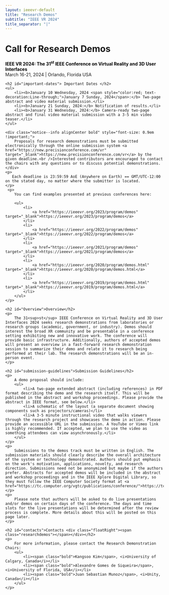 ```yaml
---
layout: ieeevr-default
title: "Research Demos"
subtitle: "IEEE VR 2024"
title_separator: "|"
---
```


<script type="text/javascript">
    $(document).ready(function(){
		var email = ""; 
		var domain = "ieeevr.org"; 

	    email = "researchdemos2024"; 		
		$(".researchdemos").html("<span class='text-nowrap'><a href=javascript:location='" + "mail" + "to:" + email + "@" + domain + "'><i class='fas fa-fw fa-envelope-square emailIconSm' style=''></i><i class='emailTextSm'>" + email + "@" + domain + "</a></i></span>");            
	});
</script>

<div>
    <h1 id="cfp-demos">Call for Research Demos<div class="floatRight"><span class="researchdemos"></span></div></h1>
    <p>
        <strong style="color: black">IEEE VR 2024: The 31<sup>st</sup> IEEE Conference on Virtual Reality and 3D User Interfaces</strong><br />
            March 16-21, 2024 | Orlando, Florida USA
    </p>   
</div>

<div>

    <h2 id="important-dates"> Important Dates </h2>
    <ul>
        <li><b>January 10 Wednesday, 2024 <span style="color:red; text-decoration:Line-through;">January 7 Sunday, 2024</span>:</b> Two-page abstract and video material submission.</li>
        <li><b>January 21 Sunday, 2024:</b> Notification of results.</li>
        <li><b>January 31 Wednesday, 2024:</b> Camera-ready two-page abstract and final video material submission with a 3-5 min video teaser.</li>
    </ul>

    <div class="notice--info alignCenter bold" style="font-size: 0.9em !important;">
        Proposals for research demonstrations must be submitted electronically through the online submission system <a href="https://new.precisionconference.com/vr" target="_blank">https://new.precisionconference.com/vr</a> by the given deadline.<br />Interested contributors are encouraged to contact the chairs with any questions or to discuss potential demonstrations.
    </div>
    <p>
       Each deadline is 23:59:59 AoE (Anywhere on Earth) == GMT/UTC-12:00 on the stated day, no matter where the submitter is located.
    </p>
     <p>
        You can find examples presented at previous conferences here:

        <ul>
            <li>
                <a href="https://ieeevr.org/2023/program/demos"  target="_blank">https://ieeevr.org/2023/program/demos</a>
            </li>
            <li>
                <a href="https://ieeevr.org/2022/program/demos" target="_blank">https://ieeevr.org/2022/program/demos</a>
            </li>
            <li>
                <a href="https://ieeevr.org/2021/program/demos" target="_blank">https://ieeevr.org/2021/program/demos</a>
            </li>
            <li>
                <a href="https://ieeevr.org/2020/program/demos.html" target="_blank">https://ieeevr.org/2020/program/demos.html</a>
            </li>
            <li>
                <a href="https://ieeevr.org/2019/program/demos.html" target="_blank">https://ieeevr.org/2019/program/demos.html</a>
            </li>
        </ul>
    </p>

    <h2 id="Overview">Overview</h2>
    <p>
        The 31<sup>st</sup> IEEE Conference on Virtual Reality and 3D User Interfaces 2024 seeks research demonstrations from laboratories or research groups (academic, government, or industry). Demos should interest the broad XR community and be presentable in a conference setting exhibiting new and innovative work. The conference will provide basic infrastructure. Additionally, authors of accepted demos will present an overview in a fast-forward research demonstration session to summarize their demo and relate it to research being performed at their lab. The research demonstrations will be an in-person event.
    </p>

    <h2 id="submission-guidelines">Submission Guidelines</h2>
    <p>
        A demo proposal should include:
        <ul>
            <li>A two-page extended abstract (including references) in PDF format describing the demo and the research itself. This will be published in the abstract and workshop proceedings. Please provide the abstract in IEEE format, see below.</li>
            <li>A schematic of the layout (a separate document showing components such as projectors/cameras)</li>
            <li>A 3-5 minute instructional video that walks viewers through the research project and showcases the demo in action. Please provide an accessible URL in the submission. A YouTube or Vimeo link is highly recommended. If accepted, we plan to use the video as something attendees can view asynchronously.</li>
        </ul>
    </p>
    <p>
        Submissions to the demos track must be written in English. The submission materials should clearly describe the overall architecture of the system or technology demonstrated. Authors should put emphasis on the work's motivation, applications, novelty, and research direction. Submissions need not be anonymized but maybe if the authors prefer. Abstracts for accepted demos will be included in the abstract and workshop proceedings and in the IEEE Xplore Digital Library, so they must follow the IEEE Computer Society format at <a href="https://tc.computer.org/vgtc/publications/conference/">https://tc.computer.org/vgtc/publications/conference/</a>.
    </p>
    <p>
        Please note that authors will be asked to do live presentations and/or demos on certain days of the conference. The days and time slots for the live presentations will be determined after the review process is complete. More details about this will be posted on this page later.
    </p>

    <h2 id="contacts">Contacts <div class="floatRight"><span class="researchdemos"></span></div></h2>	
    <p>
        For more information, please contact the Research Demonstration Chairs:
        <ul>
            <li><span class="bold">Kangsoo Kim</span>, <i>University of Calgary, Canada</i></li>
            <li><span class="bold">Alexandre Gomes de Siqueira</span>, <i>University of Florida, USA</i></li>
            <li><span class="bold">Juan Sebastian Munoz</span>, <i>Unity, Canada</i></li>
        </ul>
    </p>
</div>